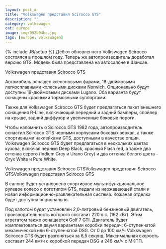 ```yaml
---
layout: post_a
title: "Volkswagen представил Scirocco GTS"
description: ""
category: volkswagen
cat: europe
image: img/092b94bc.jpg
tags: [europe, volkswagen]
---
```

{% include JB/setup %}
Дебют обновленного Volkswagen Scirocco состоялся в прошлом году. Теперь же автопроизводитель доработал версию GTS. Модель была представлена на автосалоне в Шанхае.
<!-- more -->

Volkswagen представил Scirocco GTS

Автомобиль оснащен ксеноновыми фарами, 18-дюймовыми легкосплавными колесными дисками Norwich. Опционально будут доступны 19-дюймовыми дисками Lugano. Оба варианта будут оснащены красными тормозными суппортами.

Также для Volkswagen Scirocco GTS будет предлагаться пакет внешнего оснащения  R-Line, включающий передний и задний бамперы, спойлер на крыше, задний диффузор и увеличенные боковые пороги.

Чтобы напомнить о Scirocco GTS 1982 года, автопроизводитель оснастил Scirocco GTS черными корпусами боковых зеркал, а также спортивными наклейками GTS, доступными в качестве опции. Volkswagen Scirocco GTS будет предлагаться в нескольких цветах кузова, включая черный Deep Black, красный Flash red, а также два оттенка серого (Indium Grey и Urano Grey) и два оттенка белого цвета - Oryx White и Pure White.

Volkswagen представил Scirocco GTSVolkswagen представил Scirocco GTSVolkswagen представил Scirocco GTS

В салоне будет установлено спортивное мультифункциональное рулевое колесо с логотипом GTS, педали из нержавеющей стали и новая информационно-развлекательная система. Кожаная отделка будет доступна опционально.

Под капотом будет установлен 2,0-литровый бензиновый двигатель, производительность которого составит 220 л.с. (162 кВт). Этим агрегатом также оснащается Golf 7 GTI. Двигатель будет комплектоваться двумя вариантами коробки передач: 6-ступенчатой механической или 6-ступенчатой DSG. От 0 до 100 км/ч Volkswagen Scirocco GTS будет разгоняться за 6,5 секунд. Максимальная скорость составит 244 км/ч с коробкой передач DSG и 246 км/ч с МКПП.